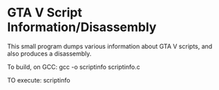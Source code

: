 # GTA V Script Information/Disassembly

This small program dumps various information about GTA V scripts, and also produces a disassembly.

To build, on GCC: gcc -o scriptinfo scriptinfo.c

TO execute: scriptinfo <gta-v-script-file>
